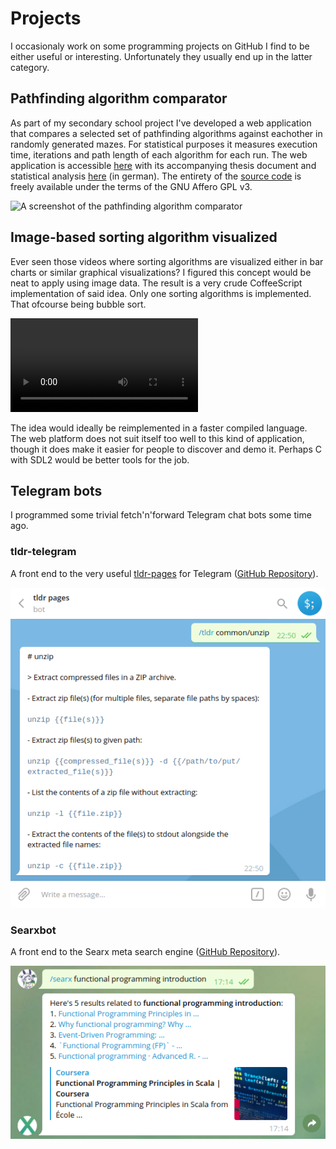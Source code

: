 # Projects
I occasionaly work on some programming projects on GitHub I find to be either
useful or interesting. Unfortunately they usually end up in the latter
category.

## Pathfinding algorithm comparator

As part of my secondary school project I've developed a web application that
compares a selected set of pathfinding algorithms against eachother in randomly
generated mazes. For statistical purposes it measures execution time,
iterations and path length of each algorithm for each run. The web application
is accessible [here](https://bma.fuerbringer.info/comparison) with its
accompanying thesis document and statistical analysis
[here](https://github.com/fuerbringer/bma/blob/master/thesis/bma.pdf) (in
german). The entirety of the [source code](https://github.com/fuerbringer/bma)
is freely available under the terms of the GNU Affero GPL v3.

![A screenshot of the pathfinding algorithm comparator](/res/bma_scrot.png)

## Image-based sorting algorithm visualized

Ever seen those videos where sorting algorithms are visualized either in bar
charts or similar graphical visualizations? I figured this concept would be
neat to apply using image data. The result is a very crude CoffeeScript
implementation of said idea. Only one sorting algorithms is implemented. That
ofcourse being bubble sort.

<video controls>
<source src="https://u.teknik.io/LTQ0V.mp4" type="video/mp4">
</video> 

The idea would ideally be reimplemented in a faster compiled language. The web
platform does not suit itself too well to this kind of application, though it
does make it easier for people to discover and demo it. Perhaps C with SDL2 would
be better tools for the job.

## Telegram bots

I programmed some trivial fetch'n'forward Telegram chat bots some time ago. 

### tldr-telegram

A front end to the very useful [tldr-pages](https://github.com/tldr-pages/tldr) for Telegram ([GitHub Repository](https://github.com/fuerbringer/tldr-telegram)).

![A screenshoft of an example query to tldr-telegram](https://raw.githubusercontent.com/fuerbringer/tldr-telegram/master/screenshot.png)

### Searxbot

A front end to the Searx meta search engine ([GitHub Repository](https://github.com/fuerbringer/searxbot)).

![A screenshot of an example query to searxbot.](https://raw.githubusercontent.com/fuerbringer/searxbot/master/usage.png)
